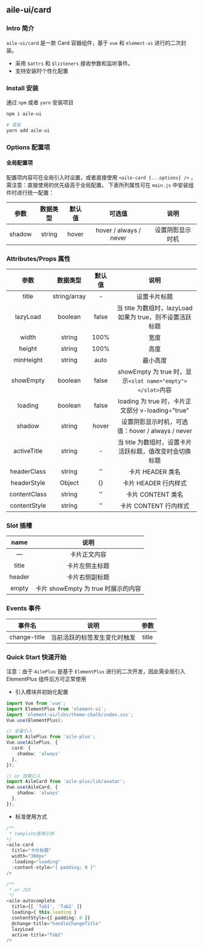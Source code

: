 ## aile-ui/card

### Intro 简介

`aile-ui/card` 是一款 Card 容器组件，基于 `vue` 和 `element-ui` 进行的二次封装。

- 采用 `$attrs` 和 `$listeners` 接收参数和监听事件。
- 支持安装时个性化配置

### Install 安装

通过 `npm` 或者 `yarn` 安装项目

```bash
npm i aile-ui

# 或者
yarn add aile-ui
```

### Options 配置项

#### 全局配置项

配置项内容可在全局引入时设置，或者直接使用 `<aile-card {...options} />` ，需注意：直接使用的优先级高于全局配置。
下表所列属性可在 `main.js` 中安装组件时进行统一配置：

|  参数  | 数据类型 | 默认值 |         可选值         |       说明       |
| :----: | :------: | :----: | :--------------------: | :--------------: |
| shadow |  string  | hover  | hover / always / never | 设置阴影显示时机 |

### Attributes/Props 属性

|     参数     |   数据类型   | 默认值 |                            说明                            |
| :----------: | :----------: | :----: | :--------------------------------------------------------: |
|    title     | string/array |   -    |                        设置卡片标题                        |
|   lazyLoad   |   boolean    | false  | 当 title 为数组时，lazyLoad 如果为 true，则不设置活跃标题  |
|    width     |    string    |  100%  |                            宽度                            |
|    height    |    string    |  100%  |                            高度                            |
|  minHeight   |    string    |  auto  |                          最小高度                          |
|  showEmpty   |   boolean    | false  | showEmpty 为 true 时，显示`<slot name="empty"></slot>`内容 |
|   loading    |   boolean    | false  |     loading 为 true 时，卡片正文部分 v-loading="true"      |
|    shadow    |    string    | hover  |      设置阴影显示时机，可选值：hover / always / never      |
| activeTitle  |    string    |   -    |  当 title 为数组时，设置卡片活跃标题，值改变时会切换标题   |
| headerClass  |    string    |   ''   |                      卡片 HEADER 类名                      |
| headerStyle  |    Object    |   {}   |                    卡片 HEADER 行内样式                    |
| contentClass |    string    |   ''   |                     卡片 CONTENT 类名                      |
| contentStyle |    string    |   ''   |                   卡片 CONTENT 行内样式                    |

### Slot 插槽

|  name  |                说明                 |
| :----: | :---------------------------------: |
|   —    |            卡片正文内容             |
| title  |           卡片左侧主标题            |
| header |           卡片右侧副标题            |
| empty  | 卡片 showEmpty 为 true 时展示的内容 |

### Events 事件

|    事件名    |             说明             | 参数  |
| :----------: | :--------------------------: | :---: |
| change-title | 当前活跃的标签发生变化时触发 | title |

### Quick Start 快速开始

注意：由于 `AilePlus` 是基于 `ElementPlus` 进行的二次开发，因此需全局引入 ElementPlus 组件后方可正常使用

- 引入模块并初始化配置

```ts
import Vue from 'vue';
import ElementPlus from 'element-ui';
import 'element-ui/libs/theme-chalk/index.css';
Vue.use(ElementPlus);

// 全量引入
import AilePlus from 'aile-plus';
Vue.use(AilePlus, {
  card: {
    shadow: 'always'
  },
});

// or 按需引入
import AileCard from 'aile-plus/lib/avatar';
Vue.use(AileCard, {
    shadow: 'always'
  },
});
```

- 标准使用方式

```ts
/**
 * template使用示例
*/
<aile-card
  title="卡片标题"
  width="300px"
  :loading="loading"
  :content-style="{ padding: 0 }"
/>

/**
 * or JSX
 */
<aile-autocomplete
  title={[ 'Tab1', 'Tab2' ]}
  loading={ this.loading }
  contentStyle={{ padding: 0 }}
  @change-title="handleChangeTitle"
  lazyLoad
  active-title="Tab2"
/>
```
